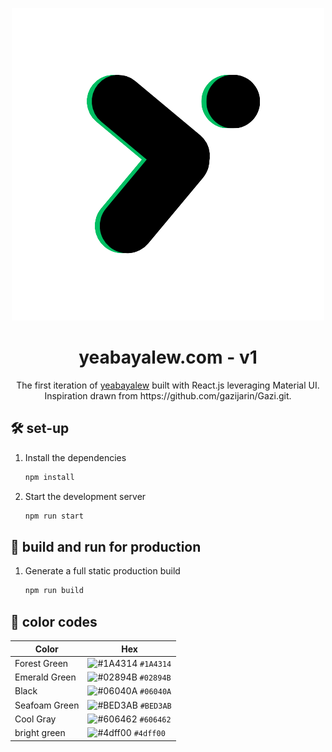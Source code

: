 <p align="center">
  <img src="src\assets\Y.png"/>
</p>
<h1 align="center">
  yeabayalew.com - v1
</h1>
<p align="center">
  The first iteration of <a href="https://yeabayalew.com" target="_blank">yeabayalew</a> built with React.js leveraging Material UI.
  Inspiration drawn from https://github.com/gazijarin/Gazi.git. 
</p>


## 🛠 set-up

1. Install the dependencies

   ```sh
   npm install 
   ```

2. Start the development server

   ```sh
   npm run start
   ```

## 🚀 build and run for production

1. Generate a full static production build

   ```sh
   npm run build
   ```


## 🎨 color codes

| Color          | Hex                                                                |
| -------------- | ------------------------------------------------------------------ |
| Forest Green   | ![#1A4314](https://via.placeholder.com/10/1A4314?text=+) `#1A4314` |
| Emerald Green  | ![#02894B](https://via.placeholder.com/10/02894B?text=+) `#02894B` |
| Black          | ![#06040A](https://via.placeholder.com/10/06040A?text=+) `#06040A` |
| Seafoam Green  | ![#BED3AB](https://via.placeholder.com/10/BED3AB?text=+) `#BED3AB` |
| Cool Gray      | ![#606462](https://via.placeholder.com/10/606462?text=+) `#606462` |
| bright green   | ![#4dff00](https://via.placeholder.com/10/4dff00?text=+) `#4dff00` |
